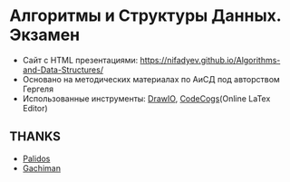 # Алгоритмы и Структуры Данных. Экзамен

- Сайт с HTML презентациями: https://nifadyev.github.io/Algorithms-and-Data-Structures/
- Основано на методических материалах по АиСД под авторством Гергеля
- Использованные инструменты: [DrawIO](https://www.draw.io), [CodeCogs](https://www.codecogs.com/latex/eqneditor.php)(Online LaTex Editor)

## THANKS

- [Palidos](https://github.com/Palidos)
- [Gachiman](https://github.com/Gachiman)
